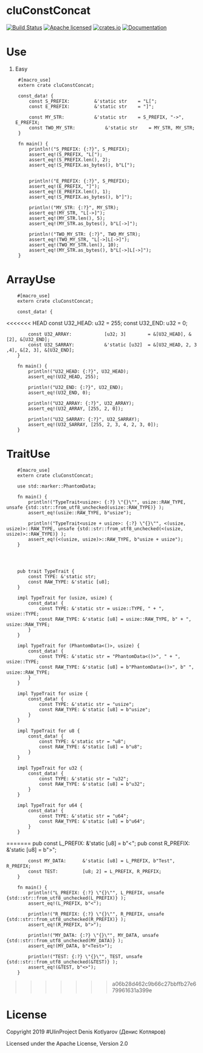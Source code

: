 # cluConstConcat
[![Build Status](https://travis-ci.org/clucompany/cluConstConcat.svg?branch=master)](https://travis-ci.org/clucompany/cluConstConcat)
[![Apache licensed](https://img.shields.io/badge/license-Apache%202.0-blue.svg)](./LICENSE)
[![crates.io](http://meritbadge.herokuapp.com/cluConstConcat)](https://crates.io/crates/cluConstConcat)
[![Documentation](https://docs.rs/cluConstConcat/badge.svg)](https://docs.rs/cluConstConcat)

# Use

1. Easy

		#[macro_use]
		extern crate cluConstConcat;

		const_data! {
			const S_PREFIX:			&'static str	= "L[";
			const E_PREFIX:			&'static str 	= "]";
			
			const MY_STR:			&'static str	= S_PREFIX, "->", E_PREFIX;
			const TWO_MY_STR:			&'static str	= MY_STR, MY_STR;
		}

		fn main() {
			println!("S_PREFIX: {:?}", S_PREFIX);
			assert_eq!(S_PREFIX, "L[");
			assert_eq!(S_PREFIX.len(), 2);
			assert_eq!(S_PREFIX.as_bytes(), b"L[");
			
			
			println!("E_PREFIX: {:?}", S_PREFIX);
			assert_eq!(E_PREFIX, "]");
			assert_eq!(E_PREFIX.len(), 1);
			assert_eq!(S_PREFIX.as_bytes(), b"]");
			
			println!("MY_STR: {:?}", MY_STR);
			assert_eq!(MY_STR, "L[->]");
			assert_eq!(MY_STR.len(), 5);
			assert_eq!(MY_STR.as_bytes(), b"L[->]");
			
			println!("TWO_MY_STR: {:?}", TWO_MY_STR);
			assert_eq!(TWO_MY_STR, "L[->]L[->]");
			assert_eq!(TWO_MY_STR.len(), 10);
			assert_eq!(MY_STR.as_bytes(), b"L[->]L[->]");
		}

# ArrayUse


		#[macro_use]
		extern crate cluConstConcat;

		const_data! {
<<<<<<< HEAD
			const U32_HEAD:			u32			= 255;
			const U32_END:			u32			= 0;
			
			const U32_ARRAY:			[u32; 3]		= &[U32_HEAD], &[2], &[U32_END];
			const U32_SARRAY:			&'static [u32]	= &[U32_HEAD, 2, 3 ,4], &[2, 3], &[U32_END];
		}

		fn main() {
			println!("U32_HEAD: {:?}", U32_HEAD);
			assert_eq!(U32_HEAD, 255);
			
			println!("U32_END: {:?}", U32_END);
			assert_eq!(U32_END, 0);
			
			println!("U32_ARRAY: {:?}", U32_ARRAY);
			assert_eq!(U32_ARRAY, [255, 2, 0]);
			
			println!("U32_SARRAY: {:?}", U32_SARRAY);
			assert_eq!(U32_SARRAY, [255, 2, 3, 4, 2, 3, 0]);
		}

# TraitUse

		#[macro_use]
		extern crate cluConstConcat;

		use std::marker::PhantomData;

		fn main() {
			println!("TypeTrait<usize>: {:?} \"{}\"", usize::RAW_TYPE, unsafe {std::str::from_utf8_unchecked(usize::RAW_TYPE)} );
			assert_eq!(usize::RAW_TYPE, b"usize");
			
			println!("TypeTrait<usize + usize>: {:?} \"{}\"", <(usize, usize)>::RAW_TYPE, unsafe {std::str::from_utf8_unchecked(<(usize, usize)>::RAW_TYPE)} );
			assert_eq!(<(usize, usize)>::RAW_TYPE, b"usize + usize");
		}




		pub trait TypeTrait {
			const TYPE: &'static str;
			const RAW_TYPE: &'static [u8];
		}

		impl TypeTrait for (usize, usize) {
			const_data! {
				const TYPE: &'static str = usize::TYPE, " + ", usize::TYPE;
				const RAW_TYPE: &'static [u8] = usize::RAW_TYPE, b" + ", usize::RAW_TYPE;
			}
		}

		impl TypeTrait for (PhantomData<()>, usize) {
			const_data! {
				const TYPE: &'static str = "PhantomData<()>", " + ", usize::TYPE;
				const RAW_TYPE: &'static [u8] = b"PhantomData<()>", b" ", usize::RAW_TYPE;
			}
		}

		impl TypeTrait for usize {
			const_data! {
				const TYPE: &'static str = "usize";
				const RAW_TYPE: &'static [u8] = b"usize";
			}
		}

		impl TypeTrait for u8 {
			const_data! {
				const TYPE: &'static str = "u8";
				const RAW_TYPE: &'static [u8] = b"u8";
			}
		}

		impl TypeTrait for u32 {
			const_data! {
				const TYPE: &'static str = "u32";
				const RAW_TYPE: &'static [u8] = b"u32";
			}
		}

		impl TypeTrait for u64 {
			const_data! {
				const TYPE: &'static str = "u64";
				const RAW_TYPE: &'static [u8] = b"u64";
			}
		}
=======
			pub const L_PREFIX:	&'static [u8] = b"<";
			pub const R_PREFIX:	&'static [u8] = b">";

			const MY_DATA:		&'static [u8] = L_PREFIX, b"Test", R_PREFIX;
			const TEST:			[u8; 2] = L_PREFIX, R_PREFIX;
		}

		fn main() {
			println!("L_PREFIX: {:?} \"{}\"", L_PREFIX, unsafe {std::str::from_utf8_unchecked(L_PREFIX)} );
			assert_eq!(L_PREFIX, b"<");

			println!("R_PREFIX: {:?} \"{}\"", R_PREFIX, unsafe {std::str::from_utf8_unchecked(R_PREFIX)} );
			assert_eq!(R_PREFIX, b">");

			println!("MY_DATA: {:?} \"{}\"", MY_DATA, unsafe {std::str::from_utf8_unchecked(MY_DATA)} );
			assert_eq!(MY_DATA, b"<Test>");

			println!("TEST: {:?} \"{}\"", TEST, unsafe {std::str::from_utf8_unchecked(&TEST)} );
			assert_eq!(&TEST, b"<>");
		}
	
>>>>>>> a06b28d462c9b66c27bbffb27e679961631a399e


# License

Copyright 2019 #UlinProject Denis Kotlyarov (Денис Котляров)

Licensed under the Apache License, Version 2.0
